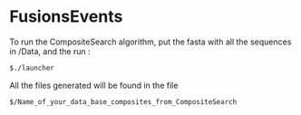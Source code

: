 # FusionsEvents

To run the CompositeSearch algorithm, put the fasta with all the sequences in /Data, and the run : 
```diff
$./launcher
```
All the files generated will be found in the file 
```diff
$/Name_of_your_data_base_composites_from_CompositeSearch
```
